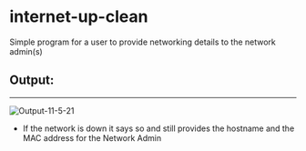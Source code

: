 # internet-up-clean
Simple program for a user to provide networking details to the network admin(s)
## Output:
----
![Output-11-5-21](https://user-images.githubusercontent.com/48565067/140534649-2ac41a4a-9333-4624-8860-30dcb8aed869.png)
<br>
* If the network is down it says so and still provides the hostname and the MAC address for the Network Admin


